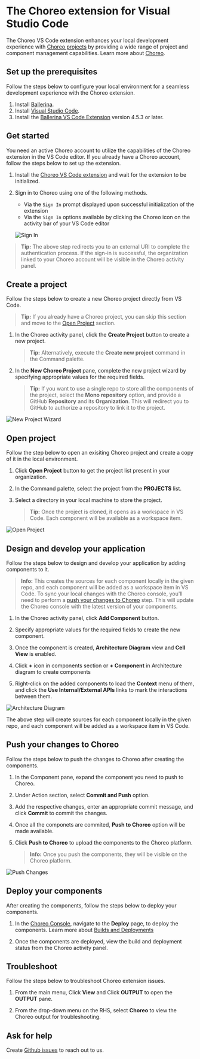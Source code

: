 # The Choreo extension for Visual Studio Code

The Choreo VS Code extension enhances your local development experience with [Choreo projects](https://wso2.com/choreo/) by providing a wide range of project and component management capabilities. Learn more about [Choreo](https://wso2.com/choreo/docs/).

## Set up the prerequisites

Follow the steps below to configure your local environment for a seamless development experience with the Choreo extension. 

1. Install [Ballerina](https://ballerina.io/learn/get-started/#install-ballerina).
2. Install [Visual Studio Code](https://code.visualstudio.com/download).
3. Install the [Ballerina VS Code Extension](https://marketplace.visualstudio.com/items?itemName=WSO2.ballerina) version 4.5.3 or later.

## Get started

You need an active Choreo account to utilize the capabilities of the Choreo extension in the VS Code editor. If you already have a Choreo account, follow the steps below to set up the extension.

1. Install the [Choreo VS Code extension](https://marketplace.visualstudio.com/items?itemName=WSO2.choreo) and wait for the extension to be initialized.

2.  Sign in to Choreo using one of the following methods.
    - Via the `Sign In` prompt displayed upon successful initialization of the extension
    - Via the `Sign In` options available by clicking the Choreo icon on the activity bar of your VS Code editor

    ![Sign In](docs/choreo-extension/images/signIn.gif)

>**Tip:** The above step redirects you to an external URI to complete the authentication process. If the sign-in is successful, the organization linked to your Choreo account will be visible in the Choreo activity panel.


## Create a project

Follow the steps below to create a new Choreo project directly from VS Code.

>**Tip:** If you already have a Choreo project, you can skip this section and move to the [Open Project](#open-project) section.

1. In the Choreo activity panel, click the **Create Project** button to create a new project.

    >**Tip:** Alternatively, execute the **Create new project** command in the Command palette.

2. In the **New Choreo Project** pane, complete the new project wizard by specifying appropriate values for the required fields.

    >**Tip:** If you want to use a single repo to store all the components of the project, select the **Mono repository** option, and provide a GitHub **Repository** and its **Organization**. This will redirect you to GitHub to authorize a repository to link it to the project.

![New Project Wizard](docs/choreo-extension/images/CreateProject.gif)

## Open project

Follow the step below to open an exisiting Choreo project and create a copy of it in the local environment. 

1. Click **Open Project** button to get the project list present in your organization.

2. In the Command palette, select the project from the **PROJECTS** list. 

3. Select a directory in your local machine to store the project.

    >**Tip:** Once the project is cloned, it opens as a workspace in VS Code. Each component will be available as a workspace item. 

![Open Project](docs/choreo-extension/images/openProject.gif)

## Design and develop your application

Follow the steps below to design and develop your application by adding components to it.

>**Info:** This creates the sources for each component locally in the given repo, and each component will be added as a workspace item in VS Code. To sync your local changes with the Choreo console, you'll need to perform a [push your changes to Choreo](#push-your-changes-to-choreo) step. This will update the Choreo console with the latest version of your components.

1. In the Choreo activity panel, click **Add Component** button.

2. Specify appropriate values for the required fields to create the new component.

3. Once the component is created, **Architecture Diagram** view and **Cell View** is enabled.

4. Click **+** icon in components section or **+ Component** in Architecture diagram to create components

5. Right-click on the added components to load the **Context** menu of them, and click the **Use Internal/External APIs** links to mark the interactions between them.

![Architecture Diagram](docs/choreo-extension/images/CreateComponent.gif)

The above step will create sources for each component locally in the given repo, and each component will be added as a workspace item in VS Code.

## Push your changes to Choreo

Follow the steps below to push the changes to Choreo after creating the components.

1. In the Component pane, expand the component you need to push to Choreo.

2. Under Action section, select **Commit and Push** option.

3. Add the respective changes, enter an appropriate commit message, and click **Commit** to commit the changes.

4. Once all the componets are commited, **Push to Choreo** option will be made available.

5. Click **Push to Choreo** to upload the components to the Choreo platform.

    >**Info:** Once you push the components, they will be visible on the Choreo platform. 

![Push Changes](docs/choreo-extension/images/PushToChoreo.gif)

## Deploy your components

After creating the components, follow the steps below to deploy your components.

1. In the [Choreo Console](https://console.choreo.dev/), navigate to the **Deploy** page, to deploy the components. Learn more about [Builds and Deployments](https://wso2.com/choreo/docs/devops-and-ci-cd/builds-and-deployments/)

2. Once the components are deployed, view the build and deployment status from the Choreo activity panel.

## Troubleshoot

Follow the steps below to troubleshoot Choreo extension issues.

1. From the main menu, Click **View** and Click **OUTPUT** to open the **OUTPUT** pane.

2. From the drop-down menu on the RHS, select **Choreo** to view the Choreo output for troubleshooting.

## Ask for help

Create [Github issues](https://github.com/wso2/choreo-vscode/issues) to reach out to us.
